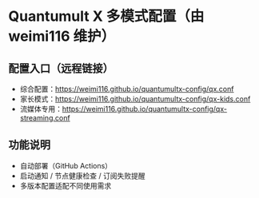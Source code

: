 # Quantumult X 多模式配置（由 weimi116 维护）

## 配置入口（远程链接）

- 综合配置：https://weimi116.github.io/quantumultx-config/qx.conf
- 家长模式：https://weimi116.github.io/quantumultx-config/qx-kids.conf
- 流媒体专用：https://weimi116.github.io/quantumultx-config/qx-streaming.conf

## 功能说明

- 自动部署（GitHub Actions）
- 启动通知 / 节点健康检查 / 订阅失败提醒
- 多版本配置适配不同使用需求
